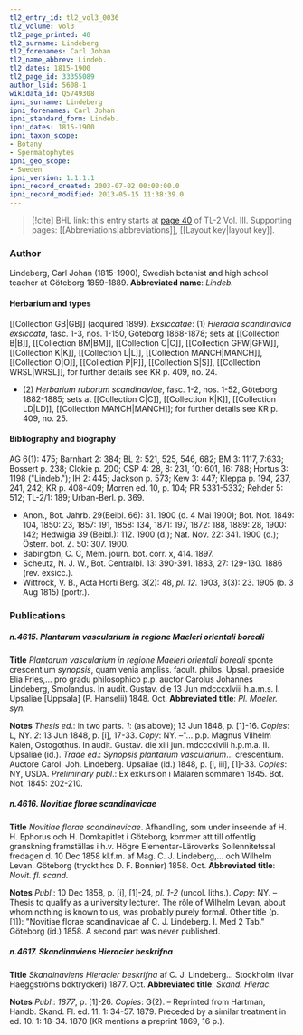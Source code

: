 ```yaml
---
tl2_entry_id: tl2_vol3_0036
tl2_volume: vol3
tl2_page_printed: 40
tl2_surname: Lindeberg
tl2_forenames: Carl Johan
tl2_name_abbrev: Lindeb.
tl2_dates: 1815-1900
tl2_page_id: 33355089
author_lsid: 5608-1
wikidata_id: Q5749308
ipni_surname: Lindeberg
ipni_forenames: Carl Johan
ipni_standard_form: Lindeb.
ipni_dates: 1815-1900
ipni_taxon_scope: 
- Botany
- Spermatophytes
ipni_geo_scope: 
- Sweden
ipni_version: 1.1.1.1
ipni_record_created: 2003-07-02 00:00:00.0
ipni_record_modified: 2013-05-15 11:38:39.0
---
```



> [!cite] BHL link: this entry starts at [page 40](https://www.biodiversitylibrary.org/page/33355089) of TL-2 Vol. III.
> Supporting pages: [[Abbreviations|abbreviations]], [[Layout key|layout key]].

### Author

Lindeberg, Carl Johan (1815-1900), Swedish botanist and high school teacher at Göteborg 1859-1889. 
**Abbreviated name**: *Lindeb.*

#### Herbarium and types

[[Collection GB|GB]] (acquired 1899).
*Exsiccatae*: (1) *Hieracia scandinavica exsiccata*, fasc. 1-3, nos. 1-150, Göteborg 1868-1878; sets at [[Collection B|B]], [[Collection BM|BM]], [[Collection C|C]], [[Collection GFW|GFW]], [[Collection K|K]], [[Collection L|L]], [[Collection MANCH|MANCH]], [[Collection O|O]], [[Collection P|P]], [[Collection S|S]], [[Collection WRSL|WRSL]], for further details see KR p. 409, no. 24.
- (2) *Herbarium ruborum scandinaviae*, fasc. 1-2, nos. 1-52, Göteborg 1882-1885; sets at [[Collection C|C]], [[Collection K|K]], [[Collection LD|LD]], [[Collection MANCH|MANCH]]; for further details see KR p. 409, no. 25.

#### Bibliography and biography

AG 6(1): 475; Barnhart 2: 384; BL 2: 521, 525, 546, 682; BM 3: 1117, 7:633; Bossert p. 238; Clokie p. 200; CSP 4: 28, 8: 231, 10: 601, 16: 788; Hortus 3: 1198 ("Lindeb."); IH 2: 445; Jackson p. 573; Kew 3: 447; Kleppa p. 194, 237, 241, 242; KR p. 408-409; Morren ed. 10, p. 104; PR 5331-5332; Rehder 5: 512; TL-2/1: 189; Urban-Berl. p. 369.
- Anon., Bot. Jahrb. 29(Beibl. 66): 31. 1900 (d. 4 Mai 1900); Bot. Not. 1849: 104, 1850: 23, 1857: 191, 1858: 134, 1871: 197, 1872: 188, 1889: 28, 1900: 142; Hedwigia 39 (Beibl.): 112. 1900 (d.); Nat. Nov. 22: 341. 1900 (d.); Österr. bot. Z. 50: 307. 1900.
- Babington, C. C, Mem. journ. bot. corr. x, 414. 1897.
- Scheutz, N. J. W., Bot. Centralbl. 13: 390-391. 1883, 27: 129-130. 1886 (rev. exsicc.).
- Wittrock, V. B., Acta Horti Berg. 3(2): 48, *pl. 12.* 1903, 3(3): 23. 1905 (b. 3 Aug 1815) (portr.).

### Publications

##### n.4615. Plantarum vascularium in regione Maeleri orientali boreali

**Title**
*Plantarum vascularium in regione Maeleri orientali boreali* sponte crescentium *synopsis*, quam venia ampliss. facult. philos. Upsal. praeside Elia Fries,... pro gradu philosophico p.p. auctor Carolus Johannes Lindeberg, Smolandus. In audit. Gustav. die 13 Jun mdcccxlviii h.a.m.s. I. Upsaliae \[Uppsala\] (P. Hanselii) 1848. Oct.
**Abbreviated title**: *Pl. Maeler. syn.*

**Notes**
*Thesis ed*.: in two parts.
*1*: (as above); 13 Jun 1848, p. \[1\]-16. *Copies*: L, NY.
*2*: 13 Jun 1848, p. \[i\], 17-33. *Copy*: NY. –"... p.p. Magnus Vilhelm Kalén, Ostogothus. In audit. Gustav. die xiii jun. mdcccxlviii h.p.m.a. II. Upsaliae (id.).
*Trade ed*.: *Synopsis plantarum vascularium*... crescentium. Auctore Carol. Joh. Lindeberg. Upsaliae (id.) 1848, p. \[i, iii\], \[1\]-33. *Copies*: NY, USDA.
*Preliminary publ*.: Ex exkursion i Mälaren sommaren 1845. Bot. Not. 1845: 202-210.

##### n.4616. Novitiae florae scandinavicae

**Title**
*Novitiae florae scandinavicae*. Afhandling, som under inseende af H. H. Ephorus och H. Domkapitlet i Göteborg, kommer att till offentlig granskning framställas i h.v. Högre Elementar-Läroverks Sollennitetssal fredagen d. 10 Dec 1858 kl.f.m. af Mag. C. J. Lindeberg,... och Wilhelm Levan. Göteborg (tryckt hos D. F. Bonnier) 1858. Oct.
**Abbreviated title**: *Novit. fl. scand.*

**Notes**
*Publ*.: 10 Dec 1858, p. \[i\], \[1\]-24, *pl. 1-2* (uncol. liths.). *Copy*: NY. – Thesis to qualify as a university lecturer. The rôle of Wilhelm Levan, about whom nothing is known to us, was probably purely formal. Other title (p. \[1\]): "Novitiae florae scandinavicae af C. J. Lindeberg. I. Med 2 Tab." Göteborg (id.) 1858. A second part was never published.

##### n.4617. Skandinaviens Hieracier beskrifna

**Title**
*Skandinaviens Hieracier beskrifna* af C. J. Lindeberg... Stockholm (Ivar Haeggströms boktryckeri) 1877. Oct.
**Abbreviated title**: *Skand. Hierac.*

**Notes**
*Publ*.: *1877*, p. \[1\]-26. *Copies*: G(2). – Reprinted from Hartman, Handb. Skand. Fl. ed. 11. 1: 34-57. 1879. Preceded by a similar treatment in ed. 10. 1: 18-34. 1870 (KR mentions a preprint 1869, 16 p.).

